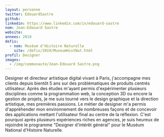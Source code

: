 ```yaml
---
layout: personne
twitter: EdouardSastre
github:
linkedin: https://www.linkedin.com/in/edouard-sastre
nom: Jean-Edouard Sastre
website:
annees: 2019
defis:
  - nom: Muséum d'Histoire Naturelle
    site: /defis/2019/MuseumHistNat.html
profil: Designer
images:
  - /img/communaute/Jean-Edouard Sastre.png
---
```

Designer et directeur artistique digital vivant à Paris, j'accompagne mes clients depuis bientôt 5 ans sur des problématiques de produits centrés utilisateur. Après des études m'ayant permis d'expérimenter plusieurs disciplines comme la programmation web, la conception 3D ou encore la gestion de projets, je me suis tourné vers le design graphique et la direction artistique, mes premières passions. Le métier de designer m'a permis d'appréhender mon environnement de nombreuses façons et de concevoir des applications mettant l'utilisateur final au centre de la réflexion. C'est pourquoi après plusieurs expériences riches en agences, je suis heureux de rejoindre le programme "Designer d'intérêt général" pour le Muséum National d'Histoire Naturelle.
